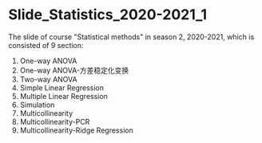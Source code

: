# Slide_Statistics_2020-2021_1
The slide of course "Statistical methods" in season 2, 2020-2021, which is consisted of 9 section: 
1. One-way ANOVA
2. One-way ANOVA-方差稳定化变换
3. Two-way ANOVA
4. Simple Linear Regression
5. Multiple Linear Regression
6. Simulation
7. Multicollinearity
8. Multicollinearity-PCR
9. Multicollinearity-Ridge Regression
